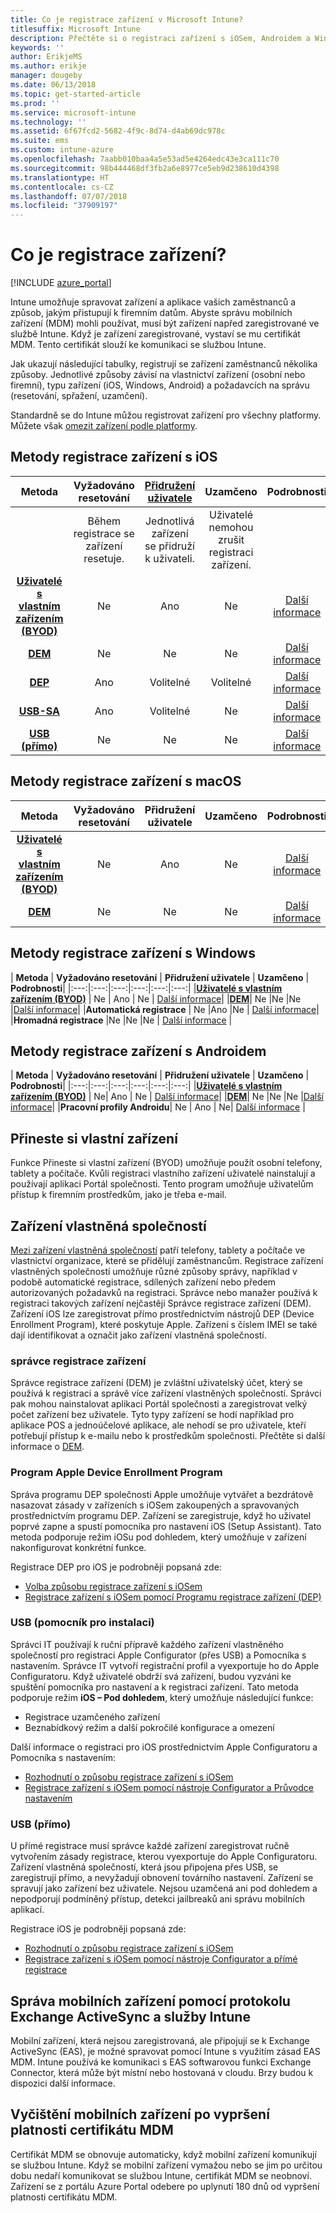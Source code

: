 ```yaml
---
title: Co je registrace zařízení v Microsoft Intune?
titlesuffix: Microsoft Intune
description: Přečtěte si o registraci zařízení s iOSem, Androidem a Windows.
keywords: ''
author: ErikjeMS
ms.author: erikje
manager: dougeby
ms.date: 06/13/2018
ms.topic: get-started-article
ms.prod: ''
ms.service: microsoft-intune
ms.technology: ''
ms.assetid: 6f67fcd2-5682-4f9c-8d74-d4ab69dc978c
ms.suite: ems
ms.custom: intune-azure
ms.openlocfilehash: 7aabb010baa4a5e53ad5e4264edc43e3ca111c70
ms.sourcegitcommit: 98b444468df3fb2a6e8977ce5eb9d238610d4398
ms.translationtype: HT
ms.contentlocale: cs-CZ
ms.lasthandoff: 07/07/2018
ms.locfileid: "37909197"
---
```

# <a name="what-is-device-enrollment"></a>Co je registrace zařízení?
[!INCLUDE [azure_portal](./includes/azure_portal.md)]

Intune umožňuje spravovat zařízení a aplikace vašich zaměstnanců a způsob, jakým přistupují k firemním datům. Abyste správu mobilních zařízení (MDM) mohli používat, musí být zařízení napřed zaregistrované ve službě Intune. Když je zařízení zaregistrované, vystaví se mu certifikát MDM. Tento certifikát slouží ke komunikaci se službou Intune.

Jak ukazují následující tabulky, registrují se zařízení zaměstnanců několika způsoby. Jednotlivé způsoby závisí na vlastnictví zařízení (osobní nebo firemní), typu zařízení (iOS, Windows, Android) a požadavcích na správu (resetování, spřažení, uzamčení).

Standardně se do Intune můžou registrovat zařízení pro všechny platformy. Můžete však [omezit zařízení podle platformy](enrollment-restrictions-set.md#set-device-type-restrictions).

## <a name="ios-enrollment-methods"></a>Metody registrace zařízení s iOS

| **Metoda** |  **Vyžadováno resetování** |    [**Přidružení uživatele**](device-enrollment-program-enroll-ios.md#create-an-apple-enrollment-profile) |   **Uzamčeno** | **Podrobnosti** |
|:---:|:---:|:---:|:---:|:---:|
| | Během registrace se zařízení resetuje. |  Jednotlivá zařízení se přidruží k uživateli.| Uživatelé nemohou zrušit registraci zařízení.  | |
|**[Uživatelé s vlastním zařízením (BYOD)](#bring-your-own-device)** | Ne|   Ano |   Ne | [Další informace](./apple-mdm-push-certificate-get.md)|
|**[DEM](#device-enrollment-manager)**| Ne |Ne |Ne  | [Další informace](./device-enrollment-program-enroll-ios.md)|
|**[DEP](#apple-device-enrollment-program)**|   Ano |   Volitelné |  Volitelné|[Další informace](./device-enrollment-program-enroll-ios.md)|
|**[USB-SA](#usb-sa)**| Ano |   Volitelné |  Ne| [Další informace](./apple-configurator-setup-assistant-enroll-ios.md)|
|**[USB (přímo)](#usb-direct)**| Ne |    Ne  | Ne|[Další informace](./apple-configurator-direct-enroll-ios.md)|

## <a name="macos-enrollment-methods"></a>Metody registrace zařízení s macOS

| **Metoda** |  **Vyžadováno resetování** |  **Přidružení uživatele** | **Uzamčeno** | **Podrobnosti**|
|:---:|:---:|:---:|:---:|:---:|
|**[Uživatelé s vlastním zařízením (BYOD)](#bring-your-own-device)** | Ne| Ano | Ne | [Další informace](./macos-enroll.md)|
|**[DEM](#device-enrollment-manager)**| Ne |Ne |Ne  | [Další informace](./device-enrollment-manager-enroll.md)|


## <a name="windows-enrollment-methods"></a>Metody registrace zařízení s Windows

| **Metoda** |  **Vyžadováno resetování** |    **Přidružení uživatele**   |   **Uzamčeno** | **Podrobnosti**|
|:---:|:---:|:---:|:---:|:---:|:---:|
|**[Uživatelé s vlastním zařízením (BYOD)](#bring-your-own-device)** | Ne |  Ano |   Ne | [Další informace](windows-enroll.md)|
|**[DEM](#device-enrollment-manager)**| Ne |Ne |Ne  |[Další informace](device-enrollment-manager-enroll.md)|
|**Automatická registrace** | Ne |Ano |Ne | [Další informace](./windows-enroll.md#enable-windows-10-automatic-enrollment)|
|**Hromadná registrace** |Ne |Ne |Ne | [Další informace](./windows-bulk-enroll.md) |

## <a name="android-enrollment-methods"></a>Metody registrace zařízení s Androidem

| **Metoda** |  **Vyžadováno resetování** |    **Přidružení uživatele**   |   **Uzamčeno** | **Podrobnosti**|
|:---:|:---:|:---:|:---:|:---:|:---:|
|**[Uživatelé s vlastním zařízením (BYOD)](#bring-your-own-device)** | Ne|   Ano |   Ne | [Další informace](./android-enroll.md)|
|**[DEM](#device-enrollment-manager)**| Ne |Ne |Ne  |[Další informace](./device-enrollment-manager-enroll.md)|
|**Pracovní profily Androidu**| Ne | Ano | Ne| [Další informace](./android-work-profile-enroll.md) |


## <a name="bring-your-own-device"></a>Přineste si vlastní zařízení
Funkce Přineste si vlastní zařízení (BYOD) umožňuje použít osobní telefony, tablety a počítače. Kvůli registraci vlastního zařízení uživatelé nainstalují a používají aplikaci Portál společnosti. Tento program umožňuje uživatelům přístup k firemním prostředkům, jako je třeba e-mail.

## <a name="corporate-owned-device"></a>Zařízení vlastněná společností
[Mezi zařízení vlastněná společností](corporate-identifiers-add.md) patří telefony, tablety a počítače ve vlastnictví organizace, které se přidělují zaměstnancům. Registrace zařízení vlastněných společností umožňuje různé způsoby správy, například v podobě automatické registrace, sdílených zařízení nebo předem autorizovaných požadavků na registraci. Správce nebo manažer používá k registraci takových zařízení nejčastěji Správce registrace zařízení (DEM). Zařízení iOS lze zaregistrovat přímo prostřednictvím nástrojů DEP (Device Enrollment Program), které poskytuje Apple. Zařízení s číslem IMEI se také dají identifikovat a označit jako zařízení vlastněná společností.

### <a name="device-enrollment-manager"></a>správce registrace zařízení
Správce registrace zařízení (DEM) je zvláštní uživatelský účet, který se používá k registraci a správě více zařízení vlastněných společností. Správci pak mohou nainstalovat aplikaci Portál společnosti a zaregistrovat velký počet zařízení bez uživatele. Tyto typy zařízení se hodí například pro aplikace POS a jednoúčelové aplikace, ale nehodí se pro uživatele, kteří potřebují přístup k e-mailu nebo k prostředkům společnosti. Přečtěte si další informace o [DEM](./device-enrollment-manager-enroll.md). 

### <a name="apple-device-enrollment-program"></a>Program Apple Device Enrollment Program
Správa programu DEP společnosti Apple umožňuje vytvářet a bezdrátově nasazovat zásady v zařízeních s iOSem zakoupených a spravovaných prostřednictvím programu DEP. Zařízení se zaregistruje, když ho uživatel poprvé zapne a spustí pomocníka pro nastavení iOS (Setup Assistant). Tato metoda podporuje režim iOSu pod dohledem, který umožňuje v zařízení nakonfigurovat konkrétní funkce.

Registrace DEP pro iOS je podrobněji popsaná zde:

- [Volba způsobu registrace zařízení s iOSem](ios-enroll.md)
- [Registrace zařízení s iOSem pomocí Programu registrace zařízení (DEP)](https://docs.microsoft.com/intune/device-restrictions-ios#device-enrollment-program)

### <a name="usb-sa"></a>USB (pomocník pro instalaci)
Správci IT používají k ruční přípravě každého zařízení vlastněného společností pro registraci Apple Configurator (přes USB) a Pomocníka s nastavením. Správce IT vytvoří registrační profil a vyexportuje ho do Apple Configuratoru. Když uživatelé obdrží svá zařízení, budou vyzváni ke spuštění pomocníka pro nastavení a k registraci zařízení. Tato metoda podporuje režim **iOS – Pod dohledem**, který umožňuje následující funkce:
  - Registrace uzamčeného zařízení
  - Beznabídkový režim a další pokročilé konfigurace a omezení

Další informace o registraci pro iOS prostřednictvím Apple Configuratoru a Pomocníka s nastavením:

- [Rozhodnutí o způsobu registrace zařízení s iOSem](enrollment-method-choose-ios.md)
- [Registrace zařízení s iOSem pomocí nástroje Configurator a Průvodce nastavením](apple-configurator-setup-assistant-enroll-ios.md)

### <a name="usb-direct"></a>USB (přímo)
U přímé registrace musí správce každé zařízení zaregistrovat ručně vytvořením zásady registrace, kterou vyexportuje do Apple Configuratoru. Zařízení vlastněná společností, která jsou připojena přes USB, se zaregistrují přímo, a nevyžadují obnovení továrního nastavení. Zařízení se spravují jako zařízení bez uživatele. Nejsou uzamčená ani pod dohledem a nepodporují podmíněný přístup, detekci jailbreaků ani správu mobilních aplikací.

Registrace iOS je podrobněji popsaná zde:

- [Rozhodnutí o způsobu registrace zařízení s iOSem](enrollment-method-choose-ios.md)
- [Registrace zařízení s iOSem pomocí nástroje Configurator a přímé registrace](apple-configurator-direct-enroll-ios.md)

## <a name="mobile-device-management-with-exchange-activesync-and-intune"></a>Správa mobilních zařízení pomocí protokolu Exchange ActiveSync a služby Intune
Mobilní zařízení, která nejsou zaregistrovaná, ale připojují se k Exchange ActiveSync (EAS), je možné spravovat pomocí Intune s využitím zásad EAS MDM. Intune používá ke komunikaci s EAS softwarovou funkci Exchange Connector, která může být místní nebo hostovaná v cloudu. Brzy budou k dispozici další informace.

## <a name="mobile-device-cleanup-after-mdm-certificate-expiration"></a>Vyčištění mobilních zařízení po vypršení platnosti certifikátu MDM

Certifikát MDM se obnovuje automaticky, když mobilní zařízení komunikují se službou Intune. Když se mobilní zařízení vymažou nebo se jim po určitou dobu nedaří komunikovat se službou Intune, certifikát MDM se neobnoví. Zařízení se z portálu Azure Portal odebere po uplynutí 180 dnů od vypršení platnosti certifikátu MDM.
